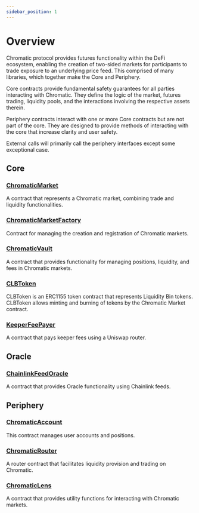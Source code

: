 ```yaml
---
sidebar_position: 1
---
```


# Overview

Chromatic protocol provides futures functionality within the DeFi ecosystem, enabling the creation of two-sided markets for participants to trade exposure to an underlying price feed.
This comprised of many libraries, which together make the Core and Periphery.

Core contracts provide fundamental safety guarantees for all parties interacting with Chromatic. They define the logic of the market, futures trading, liquidity pools, and the interactions involving the respective assets therein.

Periphery contracts interact with one or more Core contracts but are not part of the core. They are designed to provide methods of interacting with the core that increase clarity and user safety.

External calls will primarily call the periphery interfaces except some exceptional case.

## Core
     
### [ChromaticMarket](./core/ChromaticMarket.md)

A contract that represents a Chromatic market, combining trade and liquidity functionalities.

### [ChromaticMarketFactory](./core/ChromaticMarketFactory.md)

Contract for managing the creation and registration of Chromatic markets.

### [ChromaticVault](./core/ChromaticVault.md)

A contract that provides functionality for managing positions, liquidity, and fees in Chromatic markets.

### [CLBToken](./core/CLBToken.md)

CLBToken is an ERC1155 token contract that represents Liquidity Bin tokens. CLBToken allows minting and burning of tokens by the Chromatic Market contract.

### [KeeperFeePayer](./core/KeeperFeePayer.md)

A contract that pays keeper fees using a Uniswap router.

## Oracle
### [ChainlinkFeedOracle](./oracle/ChainlinkFeedOracle.md)

A contract that provides Oracle functionality using Chainlink feeds.


## Periphery

### [ChromaticAccount](./periphery/ChromaticAccount.md)

This contract manages user accounts and positions.

### [ChromaticRouter](./periphery/ChromaticRouter.md)

A router contract that facilitates liquidity provision and trading on Chromatic.

### [ChromaticLens](./periphery/ChromaticLens.md)

A contract that provides utility functions for interacting with Chromatic markets.
